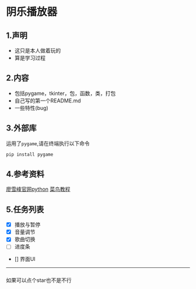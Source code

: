 # 阴乐播放器

## 1.声明
- 这只是本人做着玩的
- 算是学习过程

## 2.内容
- 包括pygame，tkinter，包，函数，类，打包
- 自己写的第一个README.md
- 一些特性(bug)

## 3.外部库
运用了`pygame`,请在终端执行以下命令
```bash
pip install pygame
```
## 4.参考资料
[廖雪峰官网python](https://liaoxuefeng.com/books/python/introduction/index.html)
[菜鸟教程](https://www.runoob.com/python/python-gui-tkinter.html)

## 5.任务列表
- [x] 播放与暂停
- [x] 音量调节
- [x] 歌曲切换
- [ ] 进度条
- [] 界面UI

---
###
如果可以点个star也不是不行
